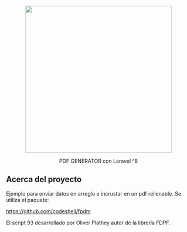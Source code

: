 <p align="center"><a href="https://laravel.com" target="_blank"><img src="https://raw.githubusercontent.com/laravel/art/master/logo-lockup/5%20SVG/2%20CMYK/1%20Full%20Color/laravel-logolockup-cmyk-red.svg" width="400"></a></p>

<p align="center">
PDF GENERATOR con Laravel ^8
</p>

## Acerca del proyecto
Ejemplo para enviar datos en arreglo e incrustar en un pdf rellenable.
Se utiliza el paquete:

https://github.com/codeshell/fpdm

El script 93 desarrollado por Oliver Plathey autor de la librería FDPF. 
